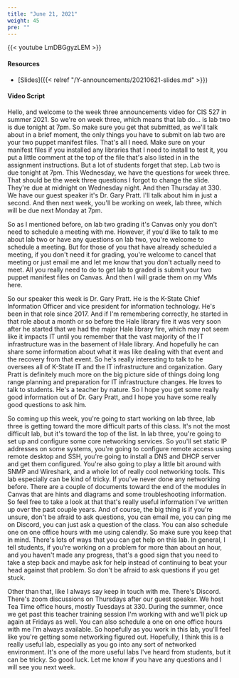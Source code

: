 ```yaml
---
title: "June 21, 2021"
weight: 45
pre: ""
---
```


{{< youtube LmDBGgyzLEM >}}

#### Resources

* [Slides]({{< relref "/Y-announcements/20210621-slides.md" >}})

#### Video Script

Hello, and welcome to the week three announcements video for CIS 527 in summer 2021. So we're on week three, which means that lab do... is lab two is due tonight at 7pm. So make sure you get that submitted, as we'll talk about in a brief moment, the only things you have to submit on lab two are your two puppet manifest files. That's all I need. Make sure on your manifest files if you installed any libraries that I need to install to test it, you put a little comment at the top of the file that's also listed in in the assignment instructions. But a lot of students forget that step. Lab two is due tonight at 7pm. This Wednesday, we have the questions for week three. That should be the week three questions I forgot to change the slide. They're due at midnight on Wednesday night. And then Thursday at 330. We have our guest speaker it's Dr. Gary Pratt. I'll talk about him in just a second. And then next week, you'll be working on week, lab three, which will be due next Monday at 7pm. 

So as I mentioned before, on lab two grading it's Canvas only you don't need to schedule a meeting with me. However, if you'd like to talk to me about lab two or have any questions on lab two, you're welcome to schedule a meeting. But for those of you that have already scheduled a meeting, if you don't need it for grading, you're welcome to cancel that meeting or just email me and let me know that you don't actually need to meet. All you really need to do to get lab to graded is submit your two puppet manifest files on Canvas. And then I will grade them on my VMs here. 

So our speaker this week is Dr. Gary Pratt. He is the K-State Chief Information Officer and vice president for information technology. He's been in that role since 2017. And if I'm remembering correctly, he started in that role about a month or so before the Hale library fire it was very soon after he started that we had the major Hale library fire, which may not seem like it impacts IT until you remember that the vast majority of the IT infrastructure was in the basement of Hale library. And hopefully he can share some information about what it was like dealing with that event and the recovery from that event. So he's really interesting to talk to he oversees all of K-State IT and the IT infrastructure and organization. Gary Pratt is definitely much more on the big picture side of things doing long range planning and preparation for IT infrastructure changes. He loves to talk to students. He's a teacher by nature. So I hope you get some really good information out of Dr. Gary Pratt, and I hope you have some really good questions to ask him. 

So coming up this week, you're going to start working on lab three, lab three is getting toward the more difficult parts of this class. It's not the most difficult lab, but it's toward the top of the list. In lab three, you're going to set up and configure some core networking services. So you'll set static IP addresses on some systems, you're going to configure remote access using remote desktop and SSH, you're going to install a DNS and DHCP server and get them configured. You're also going to play a little bit around with SNMP and Wireshark, and a whole lot of really cool networking tools. This lab especially can be kind of tricky. If you've never done any networking before. There are a couple of documents toward the end of the modules in Canvas that are hints and diagrams and some troubleshooting information. So feel free to take a look at that that's really useful information I've written up over the past couple years. And of course, the big thing is if you're unsure, don't be afraid to ask questions, you can email me, you can ping me on Discord, you can just ask a question of the class. You can also schedule one on one office hours with me using calendly. So make sure you keep that in mind. There's lots of ways that you can get help on this lab. In general, I tell students, if you're working on a problem for more than about an hour, and you haven't made any progress, that's a good sign that you need to take a step back and maybe ask for help instead of continuing to beat your head against that problem. So don't be afraid to ask questions if you get stuck. 

Other than that, like I always say keep in touch with me. There's Discord. There's zoom discussions on Thursdays after our guest speaker. We host Tea Time office hours, mostly Tuesdays at 330. During the summer, once we get past this teacher training session I'm working with and we'll pick up again at Fridays as well. You can also schedule a one on one office hours with me I'm always available. So hopefully as you work in this lab, you'll feel like you're getting some networking figured out. Hopefully, I think this is a really useful lab, especially as you go into any sort of networked environment. It's one of the more useful labs I've heard from students, but it can be tricky. So good luck. Let me know if you have any questions and I will see you next week. 
